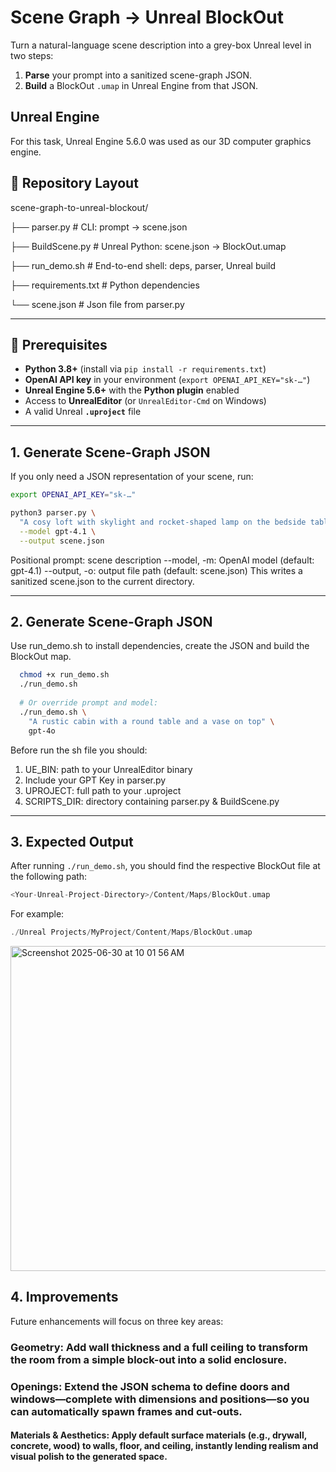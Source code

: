 # Scene Graph -> Unreal BlockOut

Turn a natural-language scene description into a grey-box Unreal level in two steps:  
1. **Parse** your prompt into a sanitized scene-graph JSON.  
2. **Build** a BlockOut `.umap` in Unreal Engine from that JSON.

## Unreal Engine 

For this task, Unreal Engine 5.6.0 was used as our 3D computer graphics engine.

## 📂 Repository Layout

scene-graph-to-unreal-blockout/

├── parser.py # CLI: prompt → scene.json

├── BuildScene.py # Unreal Python: scene.json → BlockOut.umap

├── run_demo.sh # End-to-end shell: deps, parser, Unreal build

├── requirements.txt # Python dependencies

└── scene.json # Json file from parser.py

---

## 🔧 Prerequisites

- **Python 3.8+** (install via `pip install -r requirements.txt`)  
- **OpenAI API key** in your environment (`export OPENAI_API_KEY="sk-…"`)  
- **Unreal Engine 5.6+** with the **Python plugin** enabled  
- Access to **UnrealEditor** (or `UnrealEditor-Cmd` on Windows)  
- A valid Unreal **`.uproject`** file

---

## 1. Generate Scene-Graph JSON

If you only need a JSON representation of your scene, run:

```bash
export OPENAI_API_KEY="sk-…"

python3 parser.py \
  "A cosy loft with skylight and rocket-shaped lamp on the bedside table." \
  --model gpt-4.1 \
  --output scene.json
```

Positional prompt: scene description
--model, -m: OpenAI model (default: gpt-4.1)
--output, -o: output file path (default: scene.json)
This writes a sanitized scene.json to the current directory.

---

## 2. Generate Scene-Graph JSON

Use run_demo.sh to install dependencies, create the JSON and build the BlockOut map.

```bash
  chmod +x run_demo.sh
  ./run_demo.sh
  
  # Or override prompt and model:
  ./run_demo.sh \
    "A rustic cabin with a round table and a vase on top" \
    gpt-4o
```

Before run the sh file you should:

1. UE_BIN: path to your UnrealEditor binary
2. Include your GPT Key in parser.py
3. UPROJECT: full path to your .uproject
4. SCRIPTS_DIR: directory containing parser.py & BuildScene.py

--- 

## 3. Expected Output 

After running ```./run_demo.sh```, you should find the respective BlockOut file at the following path:

```swift
<Your-Unreal-Project-Directory>/Content/Maps/BlockOut.umap
```

For example:
```swift
./Unreal Projects/MyProject/Content/Maps/BlockOut.umap
```

<img width="520" alt="Screenshot 2025-06-30 at 10 01 56 AM" src="https://github.com/user-attachments/assets/4649306e-a24e-437e-a2d6-959d7488386e" />

## 4. Improvements  

Future enhancements will focus on three key areas:

### Geometry: Add wall thickness and a full ceiling to transform the room from a simple block-out into a solid enclosure.

### Openings: Extend the JSON schema to define doors and windows—complete with dimensions and positions—so you can automatically spawn frames and cut-outs.

#### Materials & Aesthetics: Apply default surface materials (e.g., drywall, concrete, wood) to walls, floor, and ceiling, instantly lending realism and visual polish to the generated space.





